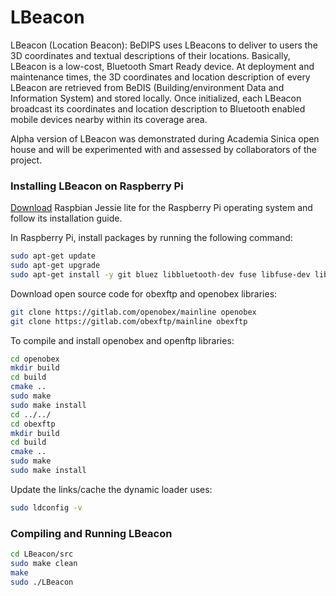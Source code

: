 # LBeacon

LBeacon (Location Beacon): BeDIPS uses LBeacons to deliver to users the 3D coordinates and textual descriptions of their locations. Basically, LBeacon is a low-cost, Bluetooth Smart Ready device. At deployment and maintenance times, the 3D coordinates and location description of every LBeacon are retrieved from BeDIS (Building/environment Data and Information System) and stored locally. Once initialized, each LBeacon broadcast its coordinates and location description to Bluetooth enabled mobile devices nearby within its coverage area.

Alpha version of LBeacon was demonstrated during Academia Sinica open house and will be experimented with and assessed by collaborators of the project.

### Installing LBeacon on Raspberry Pi

[Download](https://www.raspberrypi.org/downloads/raspbian/) Raspbian Jessie lite for the Raspberry Pi operating system and follow its installation guide.

In Raspberry Pi, install packages by running the following command:
```sh
sudo apt-get update
sudo apt-get upgrade
sudo apt-get install -y git bluez libbluetooth-dev fuse libfuse-dev libexpat1-dev swig python-dev ruby ruby-dev libusb-1.0-0-dev default-jdk xsltproc libxml2-utils cmake doxygen
```
Download open source code for obexftp and openobex libraries:
```sh
git clone https://gitlab.com/openobex/mainline openobex
git clone https://gitlab.com/obexftp/mainline obexftp
```
To compile and install openobex and openftp libraries:
```sh
cd openobex
mkdir build
cd build
cmake ..
sudo make
sudo make install
cd ../../
cd obexftp
mkdir build
cd build
cmake ..
sudo make
sudo make install
```
Update the links/cache the dynamic loader uses:
```sh
sudo ldconfig -v
```

### Compiling and Running LBeacon
```sh
cd LBeacon/src
sudo make clean
make 
sudo ./LBeacon
```

